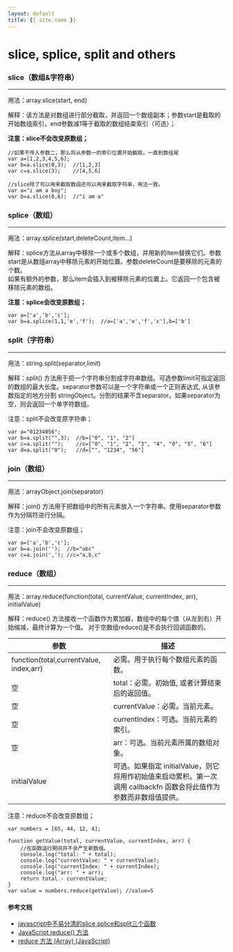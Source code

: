 ```yaml
---
layout: default
title: {{ site.name }}
---
```


# slice, splice, split and others

### slice（数组&字符串）
***
用法：array.slice(start, end)

解释：该方法是对数组进行部分截取，并返回一个数组副本；参数start是截取的开始数组索引，end参数减1等于截取的数组结束索引（可选）；

**注意：slice不会改变原数组；**

    //如果不传入参数二，那么将从参数一的索引位置开始截取，一直到数组尾
    var a=[1,2,3,4,5,6];
    var b=a.slice(0,3);  //[1,2,3]
    var c=a.slice(3);    //[4,5,6]

    //slice除了可以用来截取数组还可以用来截取字符串，用法一致。
    var a="i am a boy";
    var b=a.slice(0,6);  //"i am a"

### splice（数组）
***
用法：array.splice(start,deleteCount,item...)

解释：splice方法从array中移除一个或多个数组，并用新的item替换它们。参数start是从数组array中移除元素的开始位置。参数deleteCount是要移除的元素的个数。  
如果有额外的参数，那么item会插入到被移除元素的位置上。它返回一个包含被移除元素的数组。

**注意：splice会改变原数组；**

    var a=['a','b','c'];
    var b=a.splice(1,1,'e','f');  //a=['a','e','f','c'],b=['b']

### split（字符串）
***
用法：string.split(separator,limit)

解释：split() 方法用于把一个字符串分割成字符串数组。可选参数limit可指定返回的数组的最大长度。separator参数可以是一个字符串或一个正则表达式, 从该参数指定的地方分割 stringObject。分割的结果不含separator。如果separator为空，则会返回一个单字符数组。

注意：split不会改变原字符串；

    var a="01234056";
    var b=a.split("",3);  //b=["0", "1", "2"]
    var c=a.split("");    //c=["0", "1", "2", "3", "4", "0", "5", "6"]
    var d=a.split("0");   //d=["", "1234", "56"]

### join（数组）
***
用法：arrayObject.join(separator)

解释：join() 方法用于把数组中的所有元素放入一个字符串。使用separator参数作为分隔符进行分隔。

注意：join不会改变原数组；

    var a=['a','b','c'];
    var b=a.join('');  //b="abc"
    var c=a.join(','); //c="a,b,c"

### reduce（数组）
***
用法：array.reduce(function(total, currentValue, currentIndex, arr), initialValue)

解释：reduce() 方法接收一个函数作为累加器，数组中的每个值（从左到右）开始缩减，最终计算为一个值。 对于空数组reduce()是不会执行回调函数的。

参数 | 描述 
----|------
function(total,currentValue, index,arr)   | 必需。用于执行每个数组元素的函数。 
空                                        | total：必需。初始值, 或者计算结束后的返回值。 
空                                        | currentValue：必需。当前元素。
空                                        | currentIndex：可选。当前元素的索引。
空                                        | arr：可选。当前元素所属的数组对象。                            
initialValue | 可选。如果指定 initialValue，则它将用作初始值来启动累积。第一次调用 callbackfn 函数会将此值作为参数而非数组值提供。

注意：reduce不会改变原数组；

    var numbers = [65, 44, 12, 4];
     
    function getValue(total, currentValue, currentIndex, arr) {
        //在函数运行期间并不会产生新数组。
        console.log("total: " + total);
        console.log("currentValue: " + currentValue);
        console.log("currentIndex: " + currentIndex);
        console.log("arr: " + arr);
        return total - currentValue;
    }
    var value = numbers.reduce(getValue); //value=5

#### 参考文档
+ [javascript中不易分清的slice,splice和split三个函数](http://www.jb51.net/article/81663.htm)
+ [JavaScript reduce() 方法](http://www.runoob.com/jsref/jsref-reduce.html)
+ [reduce 方法 (Array) (JavaScript)](https://msdn.microsoft.com/library/ff679975(v=vs.94).aspx)



